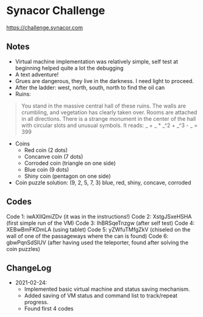 # Synacor Challenge

https://challenge.synacor.com

## Notes

* Virtual machine implementation was relatively simple, self test at beginning helped quite a lot the debugging
* A text adventure!
* Grues are dangerous, they live in the darkness. I need light to proceed.
* After the ladder: west, north, south, north to find the oil can
* Ruins:
> You stand in the massive central hall of these ruins.  The walls are crumbling, and vegetation has clearly taken over.  Rooms are attached in all directions.  There is a strange monument in the center of the hall with circular slots and unusual symbols.  It reads:
_ + _ * _^2 + _^3 - _ = 399
* Coins
  * Red coin (2 dots)
  * Concanve coin (7 dots)
  * Corroded coin (triangle on one side)
  * Blue coin (9 dots)
  * Shiny coin (pentagon on one side)
* Coin puzzle solution: (9, 2, 5, 7, 3) blue, red, shiny, concave, corroded
## Codes

Code 1: iwAXllQmiZDv (it was in the instructions!)
Code 2: XstgJSxeHSHA (first simple run of the VM)
Code 3: IhBRSqeTnzgw (after self test)
Code 4: XEBwBmFKDmLA (using tablet)
Code 5: yZWfuTMfgZkV (chiseled on the wall of one of the passageways where the can is found)
Code 6: gbwPqnSdSlUV (after having used the teleporter, found after solving the coin puzzles)


## ChangeLog

* 2021-02-24: 
  * Implemented basic virtual machine and status saving mechanism. 
  * Added saving of VM status and command list to track/repeat progress.
  * Found first 4 codes


